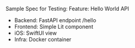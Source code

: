 Sample Spec for Testing:
Feature: Hello World API

- Backend: FastAPI endpoint /hello
- Frontend: Simple Lit component
- iOS: SwiftUI view
- Infra: Docker container
